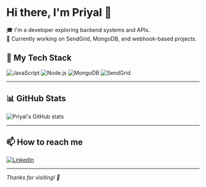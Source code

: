 # Hi there, I'm Priyal 👋

🎓 I'm a developer exploring backend systems and APIs.  
💌 Currently working on SendGrid, MongoDB, and webhook-based projects.

## 🚀 My Tech Stack
![JavaScript](https://img.shields.io/badge/-JavaScript-black?style=flat-square&logo=javascript)
![Node.js](https://img.shields.io/badge/-Node.js-black?style=flat-square&logo=node.js)
![MongoDB](https://img.shields.io/badge/-MongoDB-black?style=flat-square&logo=mongodb)
![SendGrid](https://img.shields.io/badge/-SendGrid-black?style=flat-square&logo=sendgrid)

---

## 📊 GitHub Stats
![Priyal's GitHub stats](https://github-readme-stats.vercel.app/api?username=itzzpriyal&show_icons=true&theme=radical)

---

## 📫 How to reach me
[![LinkedIn](https://img.shields.io/badge/-LinkedIn-blue?style=flat-square&logo=linkedin&logoColor=white)](www.linkedin.com/in/priyal-gupta04)

---

_Thanks for visiting! 🌱_

